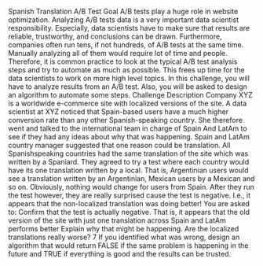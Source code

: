 Spanish Translation A/B Test
Goal
A/B tests play a huge role in website optimization. Analyzing A/B tests data is a very important
data scientist responsibility. Especially, data scientists have to make sure that results are
reliable, trustworthy, and conclusions can be drawn.
Furthermore, companies often run tens, if not hundreds, of A/B tests at the same time. Manually
analyzing all of them would require lot of time and people. Therefore, it is common practice to
look at the typical A/B test analysis steps and try to automate as much as possible. This frees
up time for the data scientists to work on more high level topics.
In this challenge, you will have to analyze results from an A/B test. Also, you will be asked to
design an algorithm to automate some steps.
Challenge Description
Company XYZ is a worldwide e-commerce site with localized versions of the site.
A data scientist at XYZ noticed that Spain-based users have a much higher conversion rate than
any other Spanish-speaking country. She therefore went and talked to the international team in
charge of Spain And LatAm to see if they had any ideas about why that was happening.
Spain and LatAm country manager suggested that one reason could be translation. All Spanishspeaking
countries had the same translation of the site which was written by a Spaniard. They
agreed to try a test where each country would have its one translation written by a local. That is,
Argentinian users would see a translation written by an Argentinian, Mexican users by a Mexican
and so on. Obviously, nothing would change for users from Spain.
After they run the test however, they are really surprised cause the test is negative. I.e., it
appears that the non-localized translation was doing better!
You are asked to:
Confirm that the test is actually negative. That is, it appears that the old version of the
site with just one translation across Spain and LatAm performs better
Explain why that might be happening. Are the localized translations really worse?
7
If you identified what was wrong, design an algorithm that would return FALSE if the
same problem is happening in the future and TRUE if everything is good and the results
can be trusted.

